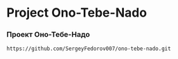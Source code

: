 # Project Ono-Tebe-Nado

### Проект Оно-Тебе-Надо 

``https://github.com/SergeyFedorov007/ono-tebe-nado.git``
